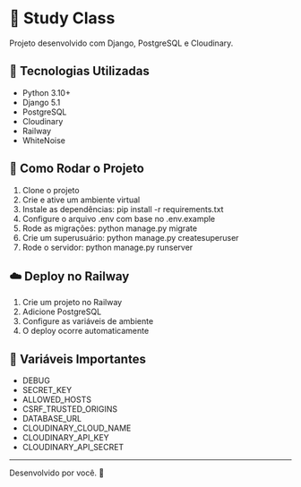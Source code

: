 # 🧠 Study Class

Projeto desenvolvido com Django, PostgreSQL e Cloudinary.

## 🚀 Tecnologias Utilizadas
- Python 3.10+
- Django 5.1
- PostgreSQL
- Cloudinary
- Railway
- WhiteNoise

## 📁 Como Rodar o Projeto

1. Clone o projeto
2. Crie e ative um ambiente virtual
3. Instale as dependências: pip install -r requirements.txt
4. Configure o arquivo .env com base no .env.example
5. Rode as migrações: python manage.py migrate
6. Crie um superusuário: python manage.py createsuperuser
7. Rode o servidor: python manage.py runserver

## ☁️ Deploy no Railway

1. Crie um projeto no Railway
2. Adicione PostgreSQL
3. Configure as variáveis de ambiente
4. O deploy ocorre automaticamente

## 🔐 Variáveis Importantes
- DEBUG
- SECRET_KEY
- ALLOWED_HOSTS
- CSRF_TRUSTED_ORIGINS
- DATABASE_URL
- CLOUDINARY_CLOUD_NAME
- CLOUDINARY_API_KEY
- CLOUDINARY_API_SECRET

---

Desenvolvido por você. 🚀
